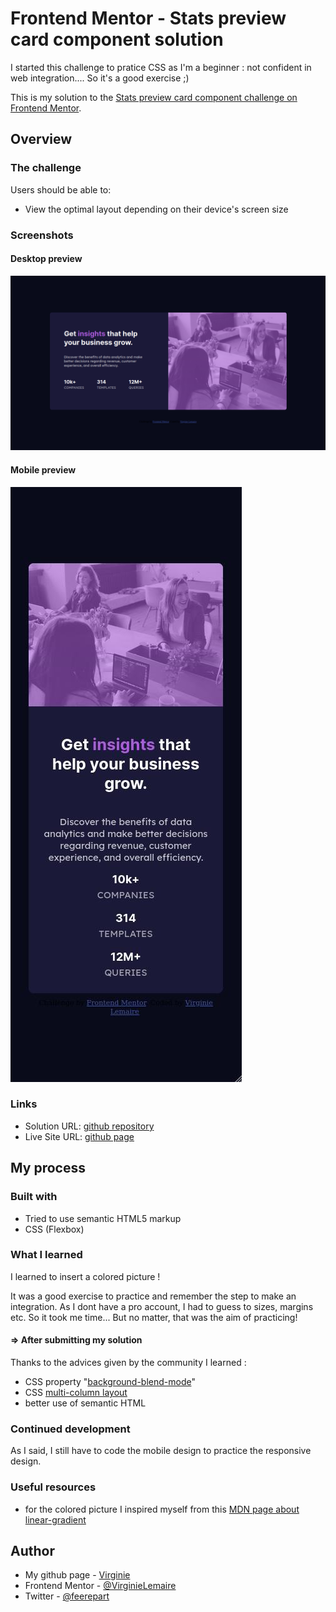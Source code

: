 # Frontend Mentor - Stats preview card component solution

I started this challenge to pratice CSS as I'm a beginner : not  confident in web integration.... So it's a good exercise ;)

This is my solution to the [Stats preview card component challenge on Frontend Mentor](https://www.frontendmentor.io/challenges/stats-preview-card-component-8JqbgoU62). 

## Overview

### The challenge

Users should be able to:

- View the optimal layout depending on their device's screen size

### Screenshots

#### Desktop preview

![my solution desktop preview](./my-screenshots/desktop-preview.jpg)


#### Mobile preview

![my solution mobile preview](./my-screenshots/mobile-preview.jpg)

### Links

- Solution URL: [github repository](https://github.com/VirginieLemaire/preview-card)
- Live Site URL: [github page](https://virginielemaire.github.io/preview-card/)

## My process

### Built with

- Tried to use semantic HTML5 markup
- CSS (Flexbox)

### What I learned

I learned to insert a colored picture !

It was a good exercise to practice and remember the step to make an integration. As I dont have a pro account, I had to guess to sizes, margins etc. So it took me time... But no matter, that was the aim of practicing!

#### => **After submitting my solution**

Thanks to the advices given by the community I learned :

- CSS property "[background-blend-mode](https://developer.mozilla.org/fr/docs/Web/CSS/background-blend-mode)"
- CSS [multi-column layout](https://developer.mozilla.org/fr/docs/Web/CSS/CSS_Columns/Using_multi-column_layouts)
- better use of semantic HTML

### Continued development

As I said, I still have to code the mobile design to practice the responsive design.

### Useful resources

- for the colored picture I inspired myself from this [MDN page about linear-gradient](https://developer.mozilla.org/fr/docs/Web/CSS/background-image)

## Author

- My github page - [Virginie](https://github.com/VirginieLemaire)
- Frontend Mentor - [@VirginieLemaire](https://www.frontendmentor.io/profile/VirginieLemaire)
- Twitter - [@feerepart](https://twitter.com/feerepart)

